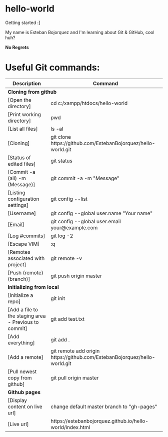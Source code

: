 # hello-world
Getting started :]

My name is Esteban Bojorquez and I'm learning about Git & GitHub, cool huh?

**No Regrets**

# Useful Git commands:<br>
<table>
  <thead>
    <tr>
      <th>Description</th>
      <th>Command</th>
    </tr>
  </thead>
  <tbody>
    <tr>
     <td colspan="2"><strong>Cloning from github</strong></td>
    </tr>
    <tr>
      <td>[Open the directory]</td>
      <td>cd c:/xampp/htdocs/hello-world</td>
    </tr>
    <tr>
      <td>[Print working directory]</td>
      <td>pwd</td>
    </tr>
    <tr>
      <td>[List all files]</td>
      <td>ls -al</td>
    </tr>
    <tr>
      <td>[Cloning]</td>
      <td>git clone https://github.com/EstebanBojorquez/hello-world.git</td>
    </tr>
    <tr>
      <td>[Status of edited files]</td>
      <td>git status</td>
    </tr>
    <tr>
      <td>[Commit -a (all) -m (Message)]</td>
      <td>git commit -a -m "Message"</td>
    </tr>
    <tr>
      <td>[Listing configuration settings]</td>
      <td>git config --list</td>
    </tr>
    <tr>
      <td>[Username]</td>
      <td>git config --global user.name "Your name"</td>
    </tr>
    <tr>
      <td>[Email]</td>
      <td>git config --global user.email your@example.com</td>
    </tr>
    <tr>
      <td>[Log #commits]</td>
      <td>git log -2</td>
    </tr>
    <tr>
      <td>[Escape VIM]</td>
      <td>:q</td>
    </tr>
    <tr>
      <td>[Remotes associated with project]</td>
      <td>git remote -v</td>
    </tr>
    <tr>
      <td>[Push (remote) (branch)]</td>
      <td>git push origin master</td>
    </tr>
    <tr>
     <td colspan="2"><strong>Initializing from local</strong></td>
    </tr>
    <tr>
      <td>[Initialize a repo]</td>
      <td>git init</td>
    </tr>
    <tr>
      <td>[Add a file to the staging area - Previous to commit]</td>
      <td>git add test.txt</td>
    </tr>
    <tr>
      <td>[Add everything]</td>
      <td>git add .</td>
    </tr>
    <tr>
      <td>[Add a remote]</td>
      <td>git remote add origin https://github.com/EstebanBojorquez/hello-world.git</td>
    </tr>
    <tr>
      <td>[Pull newest copy from github]</td>
      <td>git pull origin master</td>
    </tr>
    <tr>
     <td colspan="2"><strong>Github pages</strong></td>
    </tr>
    <tr>
      <td>[Display content on live url]</td>
      <td>change default master branch to "gh-pages"</td>
    </tr>
    <tr>
      <td>[Live url]</td>
      <td>https://estebanbojorquez.github.io/hello-world/index.html</td>
    </tr>
  </tbody>
</table>